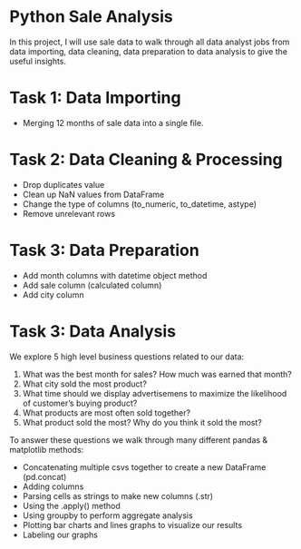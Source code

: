 # Python Sale Analysis
In this project, I will use sale data to walk through all data analyst jobs from data importing, data cleaning, data preparation to data analysis to give the useful insights. 

# Task 1: Data Importing
- Merging 12 months of sale data into a single file.

# Task 2: Data Cleaning & Processing
- Drop duplicates value
- Clean up NaN values from DataFrame
- Change the type of columns (to_numeric, to_datetime, astype)
- Remove unrelevant rows

# Task 3: Data Preparation
- Add month columns with datetime object method
- Add sale column (calculated column)
- Add city column

# Task 3: Data Analysis
We explore 5 high level business questions related to our data:
1. What was the best month for sales? How much was earned that month?
2. What city sold the most product?
3. What time should we display advertisemens to maximize the likelihood of customer’s buying product?
4. What products are most often sold together?
5. What product sold the most? Why do you think it sold the most?


To answer these questions we walk through many different pandas & matplotlib methods:
- Concatenating multiple csvs together to create a new DataFrame (pd.concat)
- Adding columns
- Parsing cells as strings to make new columns (.str)
- Using the .apply() method
- Using groupby to perform aggregate analysis
- Plotting bar charts and lines graphs to visualize our results
- Labeling our graphs
